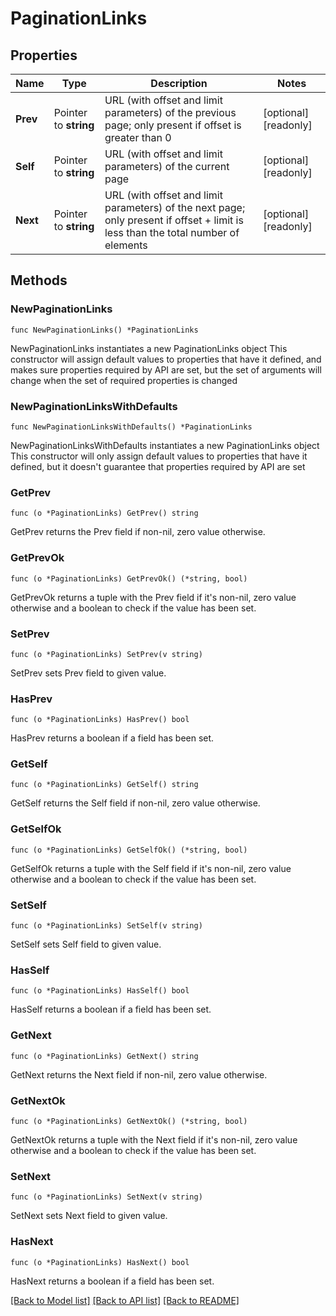 # PaginationLinks

## Properties

Name | Type | Description | Notes
------------ | ------------- | ------------- | -------------
**Prev** | Pointer to **string** | URL (with offset and limit parameters) of the previous page; only present if offset is greater than 0 | [optional] [readonly] 
**Self** | Pointer to **string** | URL (with offset and limit parameters) of the current page | [optional] [readonly] 
**Next** | Pointer to **string** | URL (with offset and limit parameters) of the next page; only present if offset + limit is less than the total number of elements | [optional] [readonly] 

## Methods

### NewPaginationLinks

`func NewPaginationLinks() *PaginationLinks`

NewPaginationLinks instantiates a new PaginationLinks object
This constructor will assign default values to properties that have it defined,
and makes sure properties required by API are set, but the set of arguments
will change when the set of required properties is changed

### NewPaginationLinksWithDefaults

`func NewPaginationLinksWithDefaults() *PaginationLinks`

NewPaginationLinksWithDefaults instantiates a new PaginationLinks object
This constructor will only assign default values to properties that have it defined,
but it doesn't guarantee that properties required by API are set

### GetPrev

`func (o *PaginationLinks) GetPrev() string`

GetPrev returns the Prev field if non-nil, zero value otherwise.

### GetPrevOk

`func (o *PaginationLinks) GetPrevOk() (*string, bool)`

GetPrevOk returns a tuple with the Prev field if it's non-nil, zero value otherwise
and a boolean to check if the value has been set.

### SetPrev

`func (o *PaginationLinks) SetPrev(v string)`

SetPrev sets Prev field to given value.

### HasPrev

`func (o *PaginationLinks) HasPrev() bool`

HasPrev returns a boolean if a field has been set.

### GetSelf

`func (o *PaginationLinks) GetSelf() string`

GetSelf returns the Self field if non-nil, zero value otherwise.

### GetSelfOk

`func (o *PaginationLinks) GetSelfOk() (*string, bool)`

GetSelfOk returns a tuple with the Self field if it's non-nil, zero value otherwise
and a boolean to check if the value has been set.

### SetSelf

`func (o *PaginationLinks) SetSelf(v string)`

SetSelf sets Self field to given value.

### HasSelf

`func (o *PaginationLinks) HasSelf() bool`

HasSelf returns a boolean if a field has been set.

### GetNext

`func (o *PaginationLinks) GetNext() string`

GetNext returns the Next field if non-nil, zero value otherwise.

### GetNextOk

`func (o *PaginationLinks) GetNextOk() (*string, bool)`

GetNextOk returns a tuple with the Next field if it's non-nil, zero value otherwise
and a boolean to check if the value has been set.

### SetNext

`func (o *PaginationLinks) SetNext(v string)`

SetNext sets Next field to given value.

### HasNext

`func (o *PaginationLinks) HasNext() bool`

HasNext returns a boolean if a field has been set.


[[Back to Model list]](../README.md#documentation-for-models) [[Back to API list]](../README.md#documentation-for-api-endpoints) [[Back to README]](../README.md)


